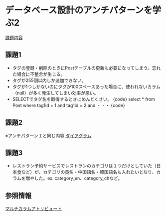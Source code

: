 # データベース設計のアンチパターンを学ぶ2

[課題内容](https://airtable.com/appPxhCPFYGqqN9YU/tblVlFr2q4lIqDKYc/viwX8r6DpCRp80swL/recMnulhLBbmkuY8y?blocks=hide)

## 課題1

- タグの登録・削除のときにPostテーブルの更新も必要になってしまう。忘れた場合に不整合が生じる。
- タグが255個以内しか追加できない。
- タグが1つしかないのにタグが100スペースあった場合に、使われないカラム（null）が多く発生してしまい効率が悪い。
- SELECTでタグ名を取得するときにめんどくさい。
{code}
select * from Post where tag1id = 1 and tag1id = 2 and ・・・
{code}

## 課題2

※アンチパターン１と同じ内容
[ダイアグラム](https://dbdiagram.io/d/61a1e7738c901501c0d4eec9)

## 課題3

- レストラン予約サービスでレストランのカテゴリは１つだけとしていた（日本食など）が、カテゴリの英名・中国語名・韓国語名も入れたいとなり、カラムを増やした。ex. category_en、category_chなど。


## 参照情報

[マルチカラムアトリビュート](https://qiita.com/mizunokura/items/a9be12e0eddcf5d90f07)  
